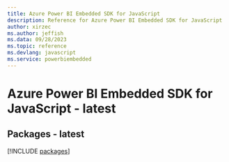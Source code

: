 ```yaml
---
title: Azure Power BI Embedded SDK for JavaScript
description: Reference for Azure Power BI Embedded SDK for JavaScript
author: xirzec
ms.author: jeffish
ms.data: 09/28/2023
ms.topic: reference
ms.devlang: javascript
ms.service: powerbiembedded
---
```

# Azure Power BI Embedded SDK for JavaScript - latest
## Packages - latest
[!INCLUDE [packages](power-bi-embedded-index.md)]